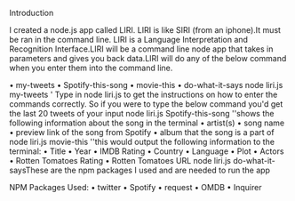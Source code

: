 Introduction

I created a node.js app called LIRI. LIRI is like SIRI (from an iphone).It must be ran in the command line.
LIRI is a Language Interpretation and Recognition Interface.LIRI will be a command line node app that takes in parameters and gives you back data.LIRI will do any of the below command when you enter them into the command line.

•	my-tweets
•	Spotify-this-song
•	movie-this
•	do-what-it-says
node liri.js my-tweets <tweets search >'
Type in node liri.js to get the instructions on how to enter the commands correctly. So if you were to type the below command you'd get the last 20 tweets of your input 
node liri.js Spotify-this-song '<song name here>'shows the following information about the song in the terminal
•	artist(s)
•	song name
•	preview link of the song from Spotify
•	album that the song is a part of
node liri.js movie-this '<movie name here>'this would output the following information to the terminal:
•	Title
•	Year
•	IMDB Rating
•	Country
•	Language
•	Plot
•	Actors
•	Rotten Tomatoes Rating
•	Rotten Tomatoes URL
node liri.js do-what-it-saysThese are the npm packages I used and are needed to run the app

NPM Packages Used:
•	twitter
•	Spotify
•	request
•	OMDB
•	Inquirer
